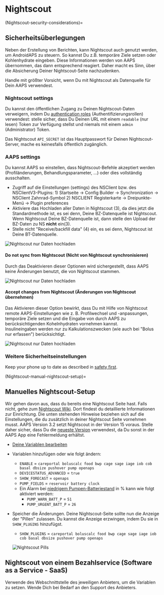 # Nightscout

(Nightscout-security-considerations)=

## Sicherheitsüberlegungen

Neben der Erstellung von Berichten, kann Nightscout auch genutzt werden, um AndroidAPS zu steuern. So kannst Du z.B. temporäre Ziele setzen oder Kohlenhydrate eingeben. Diese Informationen werden von AAPS übernommen, das dann entsprechend reagiert. Daher macht es Sinn, über die Absicherung Deiner Nightscout-Seite nachzudenken.

Handle mit größter Vorsicht, wenn Du mit Nightscout als Datenquelle für Dein AAPS verwendest.

### Nightscout settings

Du kannst den öffentlichen Zugang zu Deinen Nightscout-Daten verweigern, indem Du [authentication roles](https://nightscout.github.io/nightscout/security) (Authentifizierungsrollen) verwendest: stelle sicher, dass Du Deinen URL mit einem `readable` (nur lesen) Token zur Verfügung stellst und niemals mit einem `admin` (Administrator) Token.

Das Nightscout `API_SECRET` ist das Hauptpasswort für Deinen Nightscout-Server, mache es keinesfalls öffentlich zugänglich.

### AAPS settings

Du kannst AAPS so einstellen, dass Nightscout-Befehle akzeptiert werden (Profiländerungen, Behandlungsparameter, ...) oder dies vollständig ausschalten.

* Zugriff auf die Einstellungen (settings) des NSClient bzw. des NSClientV3-Plugins: 1) Startseite -> Config Builder -> Synchronization -> NSClient Zahnrad-Symbol 2) NSCLIENT Registerkarte -> Dreipunkte-Menü -> Plugin preferences
* Aktiviere das Hochladen aller Daten in Nightscout (3), da dies jetzt die Standardmethode ist, es sei denn, Deine BZ-Datenquelle ist Nightscout.  
  Wenn Nightscout Deine BZ-Datenquelle ist, dann stelle den Upload der BZ-Daten zu NS **nicht** ein(3).
* Stelle nicht "Receive/backfill data" (4) ein, es sei denn, Nightscout ist Deine BT-Datenquelle.

![Nightscout nur Daten hochladen](../images/NSsafety.png)

#### Do not sync from Nightscout (Nicht von Nightscout synchronisieren)

Durch das Deaktivieren dieser Optionen wird sichergestellt, dass AAPS keine Änderungen benutzt, die von Nightscout stammen.

![Nightscout nur Daten hochladen](../images/NSsafety2.png)

#### Accept changes from Nightscout (Änderungen von Nightscout übernehmen)

Das Aktivieren dieser Option bewirkt, dass Du mit Hilfe von Nightscout remote AAPS-Einstellungen wie z. B. Profilwechsel und -anpassungen, temporäre Ziele setzen und die Eingabe von durch AAPS zu berücksichtigenden Kohelnhydraten vornehmen kannst.  
Insulineingaben werden nur zu Kalkulationszwecken (wie auch bei "Bolus nur erfassen") berücksichtigt.

![Nightscout nur Daten hochladen](../images/NSsafety3.png)

### Weitere Sicherheitseinstellungen

Keep your phone up to date as described in [safety first](../Getting-Started/PreparingForAaps.md#safety-first).

(Nightscout-manual-nightscout-setup)=

## Manuelles Nightscout-Setup

Wir gehen davon aus, dass du bereits eine Nightscout Seite hast. Falls nicht, gehe zum [Nightscout Wiki](http://nightscout.github.io/nightscout/new_user/). Dort findest du detaillierte Informationen zur Einrichtung. Die unten stehenden Hinweise beziehen sich auf die Einstellungen, die du zusätzlich in deiner Nightscout Seite vornehmen musst. AAPS Version 3.2 setzt Nightscout in der Version 15 voraus. Stelle daher sicher, dass Du die [neueste Version](https://nightscout.github.io/update/update/#updating-your-site-to-the-latest-version) verwendest, da Du sonst in der AAPS App eine Fehlermeldung erhältst.

* [Deine Variablen bearbeiten](https://nightscout.github.io/nightscout/setup_variables/#nightscout-configuration)

* Variablen hinzufügen oder wie folgt ändern:
  
  * `ENABLE` = `careportal boluscalc food bwp cage sage iage iob cob basal dbsize pushover pump openaps`
  * `DEVICESTATUS_ADVANCED` = `true`
  * `SHOW_FORECAST` = `openaps`
  * `PUMP_FIELDS` = `reservoir battery clock`
  * Ein Alarm bei [niedrigem Pumpen-Batteriestand](https://github.com/nightscout/cgm-remote-monitor#pump-pump-monitoring) in % kann wie folgt aktiviert werden: 
    * `PUMP_WARN_BATT_P` = `51`
    * `PUMP_URGENT_BATT_P` = `26` 

* Speicher die Änderungen. Deine Nightscout-Seite sollte nun die Anzeige der "Pillen" zulassen. Du kannst die Anzeige erzwingen, indem Du sie in `SHOW_PLUGINS` hinzufügst.
  
  * `SHOW_PLUGINS` = `careportal boluscalc food bwp cage sage iage iob cob basal dbsize pushover pump openaps`
  
  ![Nightscout Pills](../images/nightscout1.png)

## Nightscout von einem Bezahlservice (Software as a Service - SaaS)

Verwende des Webschnittstelle des jeweiligen Anbieters, um die Variablen zu setzen. Wende Dich bei Bedarf an den Support des Anbieters.
